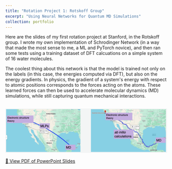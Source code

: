 ```yaml
---
title: "Rotation Project 1: Rotskoff Group"
excerpt: "Using Neural Networks for Quantum MD Simulations"
collection: portfolio
---
```


Here are the slides of my first rotation project at Stanford, in the Rotskoff group. I wrote my own implementation of Schrodinger Network (in a way that made the most sense to me, a ML and PyTorch novice), and then ran some tests using a training dataset of DFT calcuations on a simple system of 16 water molecules. 

The coolest thing about this network is that the model is trained not only on the labels (in this case, the energies computed via DFT), but also on the energy gradients. In physics, the gradient of a system's energy with respect to atomic positions corresponds to the forces acting on the atoms. These learned forces can then be used to accelerate molecular dynamics (MD) simulations, while still capturing quantum mechanical interactions.

 <br/><img src='/images/rot_proj_1_image.png'>

[📄 View PDF of PowerPoint Slides](/files/Schnet_Architecture.pdf)
